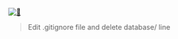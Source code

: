 [![🗿](https://www.herokucdn.com/deploy/button.png)](https://heroku.com/deploy)

> Edit .gitignore file and delete database/ line
